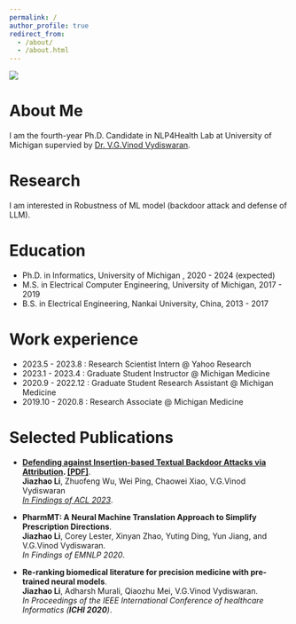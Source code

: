 ```yaml
---
permalink: /
author_profile: true
redirect_from: 
  - /about/
  - /about.html
---
```


![ ](https://jiazhaoli.github.io/images/avatar.jpg)


# About Me
I am the fourth-year Ph.D. Candidate in NLP4Health Lab at University of Michigan supervied by [Dr. V.G.Vinod Vydiswaran](http://www-personal.umich.edu/~vgvinodv/). 

# Research
I am interested in Robustness of ML model (backdoor attack and defense of LLM). 

# Education

* Ph.D. in Informatics, University of Michigan , 2020 - 2024 (expected)
* M.S. in Electrical Computer Engineering, University of Michigan, 2017 - 2019
* B.S. in Electrical Engineering, Nankai University, China, 2013 - 2017


# Work experience
* 2023.5 - 2023.8 : Research Scientist Intern @ Yahoo Research
* 2023.1 - 2023.4 : Graduate Student Instructor @ Michigan Medicine
* 2020.9 - 2022.12 : Graduate Student Research Assistant @ Michigan Medicine
* 2019.10 - 2020.8 : Research Associate @ Michigan Medicine


# Selected Publications
* <b>[Defending against Insertion-based Textual Backdoor Attacks via Attribution](https://aclanthology.org/2023.findings-acl.561/). [[PDF]](https://jiazhaoli.github.io/files/2023.findings-acl.561.pdf)</b>.<br> 
<b>Jiazhao Li</b>, Zhuofeng Wu, Wei Ping, Chaowei Xiao, V.G.Vinod Vydiswaran <br>
<i>[In Findings of ACL 2023](https://2023.aclweb.org/)</i>.<br>

* <b>PharmMT: A Neural Machine Translation Approach to Simplify Prescription Directions</b>.<br>
<b>Jiazhao Li</b>, Corey Lester, Xinyan Zhao, Yuting Ding, Yun Jiang, and V.G.Vinod Vydiswaran. <br>
<i>In Findings of EMNLP 2020</i>.<br>


* <b>Re-ranking biomedical literature for precision medicine with pre-trained neural models</b>. <br>
<b>Jiazhao Li</b>, Adharsh Murali, Qiaozhu Mei, V.G.Vinod Vydiswaran. <br>
<i>In Proceedings of the IEEE International Conference of healthcare Informatics (**ICHI 2020**)</i>.<br>



<!---Activity and Service--->
<!---Experience--->
